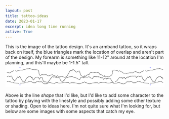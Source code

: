 ```yaml
---
layout: post
title: tattoo-ideas
date: 2023-01-17
excerpt: idea long time running
active: True
---
```


This is the image of the tattoo design. It's an armband tattoo, so it wraps back on itself, the blue triangles mark the location of overlap and aren't part of the design. My forearm is something like 11-12" around at the location I'm planning, and this'll maybe be 1-1.5" tall.
![image](/images/posts/race_elevation.png)

Above is the line *shape* that I'd like, but I'd like to add some character to the tattoo by playing with the linestyle and possibly adding some other texture or shading. Open to ideas here. I'm not quite sure what I'm looking for, but below are some images with some aspects that catch my eye.

<img scr="/images/posts/possible_shading_style.png" width="20%"/>
